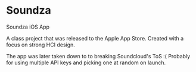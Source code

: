 # Soundza
Soundza iOS App

A class project that was released to the Apple App Store. Created with a focus on strong HCI design. 

The app was later taken down to to breaking Soundcloud's ToS :( Probably for using multiple API keys and picking one at random on launch. 
